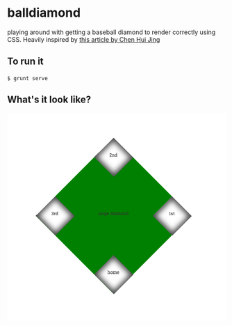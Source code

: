 # balldiamond
playing around with getting a baseball diamond to render correctly using CSS.  Heavily inspired by [this article by Chen Hui Jing](http://www.chenhuijing.com/blog/diamond-grid-using-sass/)

## To run it
```shell
$ grunt serve
```

## What's it look like?

![baseball diamond](/balldiamond.png)

